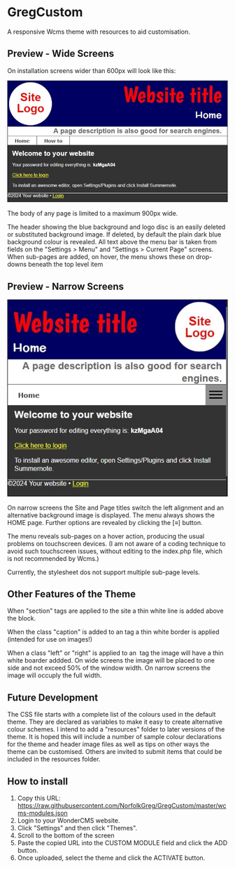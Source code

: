 # GregCustom
A responsive Wcms theme with resources to aid customisation.

## Preview - Wide Screens
On installation screens wider than 600px will look like this:

![Wide screen preview](/previewwide.jpg)

The body of any page is limited to a maximum 900px wide.

The header showing the blue background and logo disc is an easily deleted or substituted background image. If deleted, by default the plain dark blue background colour is revealed. All text above the menu bar is taken from fields on the "Settings > Menu" and "Settings > Current Page" screens. When sub-pages are added, on hover, the menu shows these on drop-downs beneath the top level item

## Preview - Narrow Screens

![Narrow screen preview](/previewnarrow.jpg)

On narrow screens the Site and Page titles switch the left alignment and an alternative background image is displayed. The menu always shows the HOME page. Further options are revealed by clicking the [&equiv;] button.

The menu reveals sub-pages on a hover action, producing the usual problems on touchscreen devices. (I am not aware of a coding technique to avoid such touchscreen issues, without editing to the index.php file, which is not recommended by Wcms.)

Currently, the stylesheet dos not support multiple sub-page levels.

## Other Features of the Theme
When "section" tags are applied to the site a thin white line is added above the block.

When the class "caption" is added to an tag a thin white border is applied (intended for use on images!)

When a class "left" or "right" is applied to an <img> tag the image will have a thin white boarder addded. On wide screens the image will be placed to one side and not exceed 50% of the window width. On narrow screens the image will occuply the full width.

## Future Development
The CSS file starts with a complete list of the colours used in the default theme. They are declared as variables to make it easy to create alternative colour schemes. I intend to add a "resources" folder to later versions of the theme. It is hoped this will include a number of sample colour declarations for the theme and header image files as well as tips on other ways the theme can be customised. Others are invited to submit items that could be included in the resources folder.

## How to install
1. Copy this URL:
https://raw.githubusercontent.com/NorfolkGreg/GregCustom/master/wcms-modules.json
2. Login to your WonderCMS website.
3. Click "Settings" and then click "Themes".
4. Scroll to the bottom of the screen
5. Paste the copied URL into the CUSTOM MODULE field and click the ADD button.
6. Once uploaded, select the theme and click the  ACTIVATE button.
